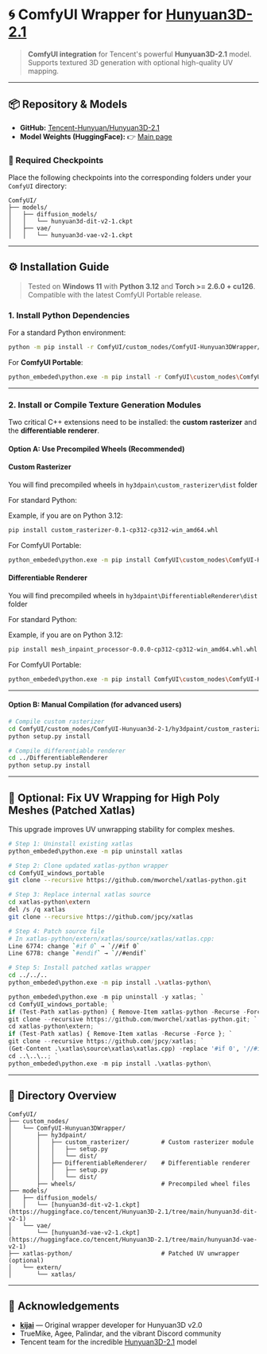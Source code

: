 # 🌀 ComfyUI Wrapper for [Hunyuan3D-2.1](https://github.com/Tencent-Hunyuan/Hunyuan3D-2.1)

> **ComfyUI integration** for Tencent's powerful **Hunyuan3D-2.1** model. Supports textured 3D generation with optional high-quality UV mapping.

---

## 📦 Repository & Models

* **GitHub:** [Tencent-Hunyuan/Hunyuan3D-2.1](https://github.com/Tencent-Hunyuan/Hunyuan3D-2.1)
* **Model Weights (HuggingFace):**
  👉 [Main page](https://huggingface.co/tencent/Hunyuan3D-2.1/tree/main)

### 🔧 Required Checkpoints

Place the following checkpoints into the corresponding folders under your `ComfyUI` directory:

```
ComfyUI/
├── models/
│   ├── diffusion_models/
│   │   └── hunyuan3d-dit-v2-1.ckpt
│   ├── vae/
│   │   └── hunyuan3d-vae-v2-1.ckpt
```

---

## ⚙️ Installation Guide

> Tested on **Windows 11** with **Python 3.12** and **Torch >= 2.6.0 + cu126**. Compatible with the latest ComfyUI Portable release.

### 1. Install Python Dependencies

For a standard Python environment:

```bash
python -m pip install -r ComfyUI/custom_nodes/ComfyUI-Hunyuan3DWrapper/requirements.txt
```

For **ComfyUI Portable**:

```bash
python_embeded\python.exe -m pip install -r ComfyUI\custom_nodes\ComfyUI-Hunyuan3d-2-1\requirements.txt
```

---

### 2. Install or Compile Texture Generation Modules

Two critical C++ extensions need to be installed: the **custom rasterizer** and the **differentiable renderer**.

#### Option A: Use Precompiled Wheels (Recommended)

#### Custom Rasterizer

You will find precompiled wheels in `hy3dpain\custom_rasterizer\dist` folder

For standard Python:

Example, if you are on Python 3.12:

```bash
pip install custom_rasterizer-0.1-cp312-cp312-win_amd64.whl
```

For ComfyUI Portable:

```bash
python_embeded\python.exe -m pip install ComfyUI\custom_nodes\ComfyUI-Hunyuan3d-2-1\hy3dpaint\custom_rasterizer\dist\custom_rasterizer-0.1-cp312-cp312-win_amd64.whl
```

#### Differentiable Renderer

You will find precompiled wheels in `hy3dpaint\DifferentiableRenderer\dist` folder

For standard Python:

Example, if you are on Python 3.12:

```bash
pip install mesh_inpaint_processor-0.0.0-cp312-cp312-win_amd64.whl.whl
```

For ComfyUI Portable:

```bash
python_embeded\python.exe -m pip install ComfyUI\custom_nodes\ComfyUI-Hunyuan3d-2-1\hy3dpaint\DifferentiableRenderer\dist\mesh_inpaint_processor-0.0.0-cp312-cp312-win_amd64.whl.whl
```

---

#### Option B: Manual Compilation (for advanced users)

```bash
# Compile custom rasterizer
cd ComfyUI/custom_nodes/ComfyUI-Hunyuan3d-2-1/hy3dpaint/custom_rasterizer
python setup.py install

# Compile differentiable renderer
cd ../DifferentiableRenderer
python setup.py install
```

---

## 🩻 Optional: Fix UV Wrapping for High Poly Meshes (Patched Xatlas)

This upgrade improves UV unwrapping stability for complex meshes.

```bash
# Step 1: Uninstall existing xatlas
python_embeded\python.exe -m pip uninstall xatlas

# Step 2: Clone updated xatlas-python wrapper
cd ComfyUI_windows_portable
git clone --recursive https://github.com/mworchel/xatlas-python.git

# Step 3: Replace internal xatlas source
cd xatlas-python\extern
del /s /q xatlas
git clone --recursive https://github.com/jpcy/xatlas

# Step 4: Patch source file
# In xatlas-python/extern/xatlas/source/xatlas/xatlas.cpp:
Line 6774: change `#if 0` → `//#if 0`
Line 6778: change `#endif` → `//#endif`

# Step 5: Install patched xatlas wrapper
cd ../../..
python_embeded\python.exe -m pip install .\xatlas-python\
```

```python
python_embeded\python.exe -m pip uninstall -y xatlas; `
cd ComfyUI_windows_portable; `
if (Test-Path xatlas-python) { Remove-Item xatlas-python -Recurse -Force }; `
git clone --recursive https://github.com/mworchel/xatlas-python.git; `
cd xatlas-python\extern; `
if (Test-Path xatlas) { Remove-Item xatlas -Recurse -Force }; `
git clone --recursive https://github.com/jpcy/xatlas; `
(Get-Content .\xatlas\source\xatlas\xatlas.cpp) -replace '#if 0', '//#if 0' -replace '#endif', '//#endif' | Set-Content .\xatlas\source\xatlas\xatlas.cpp; `
cd ..\..\..; `
python_embeded\python.exe -m pip install .\xatlas-python\
```

---

## 📂 Directory Overview

```
ComfyUI/
├── custom_nodes/
│   └── ComfyUI-Hunyuan3DWrapper/
│       ├── hy3dpaint/
│       │   ├── custom_rasterizer/         # Custom rasterizer module
│       │   │   ├── setup.py
│       │   │   └── dist/
│       │   ├── DifferentiableRenderer/    # Differentiable renderer
│       │   │   ├── setup.py
│       │   │   └── dist/
│       ├── wheels/                        # Precompiled wheel files
├── models/
│   ├── diffusion_models/
│   │   └── [hunyuan3d-dit-v2-1.ckpt](https://huggingface.co/tencent/Hunyuan3D-2.1/tree/main/hunyuan3d-dit-v2-1)
│   └── vae/
│       └── [hunyuan3d-vae-v2-1.ckpt](https://huggingface.co/tencent/Hunyuan3D-2.1/tree/main/hunyuan3d-vae-v2-1)
├── xatlas-python/                         # Patched UV unwrapper (optional)
│   └── extern/
│       └── xatlas/
```

---

## 🙏 Acknowledgements

* **[kijai](https://github.com/kijai/ComfyUI-Hunyuan3DWrapper)** — Original wrapper developer for Hunyuan3D v2.0
* TrueMike, Agee, Palindar, and the vibrant Discord community
* Tencent team for the incredible [Hunyuan3D-2.1](https://github.com/Tencent-Hunyuan/Hunyuan3D-2.1) model
